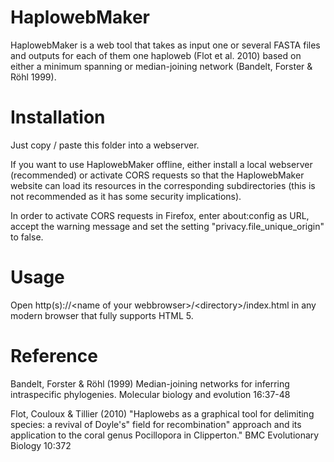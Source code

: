 # HaplowebMaker
HaplowebMaker is a web tool that takes as input one or several FASTA files and outputs for each of them one haploweb (Flot et al. 2010) based on either a minimum spanning or median-joining network (Bandelt, Forster & Röhl 1999).

# Installation

Just copy / paste this folder into a webserver.

If you want to use HaplowebMaker offline, either install a local webserver (recommended) or activate CORS requests so that the HaplowebMaker website can load its resources in the corresponding subdirectories (this is not recommended as it has some security implications).

In order to activate CORS requests in Firefox, enter about:config as URL, accept the warning message and set the setting "privacy.file_unique_origin" to false.

# Usage

Open http(s)://&lt;name of your webbrowser&gt;/&lt;directory&gt;/index.html in any modern browser that fully supports HTML 5.

# Reference
Bandelt, Forster & Röhl (1999) Median-joining networks for inferring intraspecific phylogenies. Molecular biology and evolution 16:37-48

Flot, Couloux & Tillier (2010) "Haplowebs as a graphical tool for delimiting species: a revival of Doyle's" field for recombination" approach and its application to the coral genus Pocillopora in Clipperton." BMC Evolutionary Biology 10:372



